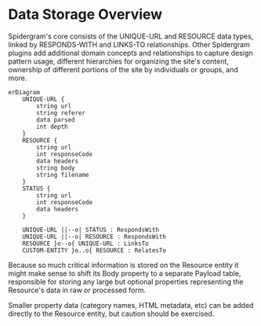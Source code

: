 # Data Storage Overview

Spidergram's core consists of the UNIQUE-URL and RESOURCE data types, linked by RESPONDS-WITH and LINKS-TO relationships. Other Spidergram plugins add additional domain concepts and relationships to capture design pattern usage, different hierarchies for organizing the site's content, ownership of different portions of the site by individuals or groups, and more.

```mermaid
erDiagram
    UNIQUE-URL {
        string url
        string referer
        data parsed
        int depth
    }
    RESOURCE {
        string url
        int responseCode
        data headers
        string body
        string filename
    }
    STATUS {
        string url
        int responseCode
        data headers
    }

    UNIQUE-URL ||--o| STATUS : RespondsWith
    UNIQUE-URL ||--o| RESOURCE : RespondsWith
    RESOURCE }o--o{ UNIQUE-URL : LinksTo
    CUSTOM-ENTITY }o..o{ RESOURCE : RelatesTo
```

Because so much critical information is stored on the Resource entity it might make sense to shift its Body property to a separate Payload table, responsible for storing any large but optional properties representing the Resource's data in raw or processed form.

Smaller property data (category names, HTML metadata, etc) can be added directly to the Resource entity, but caution should be exercised.